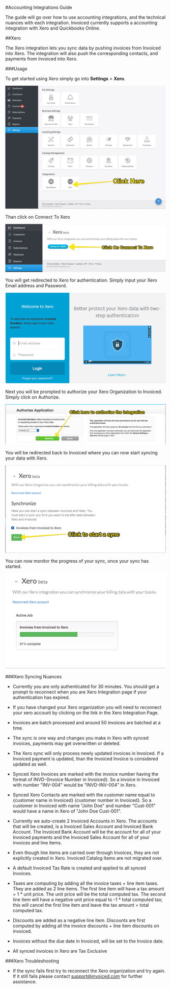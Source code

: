 #Accounting Integrations Guide

The guide will go over how to use accounting integrations, and the technical nuances with each integration.  Invoiced currently supports a accounting integration with Xero and Quickbooks Online.

##Xero

The Xero integration lets you sync data by pushing invoices from Invoiced into Xero.  The integration will also push the corresponding contacts, and payments from Invoiced into Xero.

###Usage

To get started using Xero simply go into **Settings** > **Xero**.  

![Xero Settings](../img/xero-screen-1.png)

Than click on Connect To Xero

![Xero Connect](../img/xero-screen-2.png)

You will get redirected to Xero for authentication. Simply input your Xero Email address and Password.

![Xero Authorize](../img/xero-screen-3.png)

Next you will be prompted to authorize your Xero Organization to Invoiced.  Simply click on Authorize.

![Xero Settings](../img/xero-screen-4.png)

You will be redirected back to Invoiced where you can now start syncing your data with Xero.

![Xero Settings](../img/xero-screen-5.png)

You can now monitor the progress of your sync, once your sync has started. 

![Xero Settings](../img/xero-screen-6.png)

###Xero Syncing Nuances 

- Currently you are only authenticated for 30 minutes.  You should get a prompt to reconnect when you are Xero Integration page if your authentication has expired. 

- If you have changed your Xero organization you will need to reconnect your xero account by clicking on the link in the Xero Integration Page.

- Invoices are batch processed and around 50 invoices are batched at a time.

- The sync is one way and changes you make in Xero with synced invoices, payments may get overwritten or deleted.

- The Xero sync will only process newly updated invoices in Invoiced.  If a Invoiced payment is updated, than the Invoiced Invoice is considered updated as well.

- Synced Xero Invoices are marked with the invoice number having the format of INVD-{Invoice Number in Invoiced}.  So a invoice in Invoiced with number "INV-004" would be "INVD-INV-004" in Xero.  

- Synced Xero Contacts are marked with the customer name equal to {customer name in Invoiced} {customer number in Invoiced}.  So a customer in Invoiced with name "John Doe" and number "Cust-001" would have a name in Xero of "John Doe Cust-001". 

- Currently we auto-create 2 Invoiced Accounts in Xero.  The accounts that will be created, is a Invoiced Sales Account and Invoiced Bank Account.  The Invoiced Bank Account will be the account for all of your Invoiced payments and the Invoiced Sales Account for all of your invoices and line items.

- Even though line items are carried over through Invoices, they are not explicitly created in Xero.  Invoiced Catalog Items are not migrated over.

- A default Invoiced Tax Rate is created and applied to all synced Invoices.

- Taxes are computing by adding all the invoice taxes + line item taxes.  They are added as 2 line items. The first line item will have a tax amount = 1 * unit price. The unit price will be the total computed tax.  The second line item will have a negative unit price equal to -1 * total computed tax; this will cancel the first line item and leave the tax amount = total computed tax. 

- Discounts are added as a negative line item.  Discounts are first computed by adding all the invoice discounts + line item discounts on invoiced.

- Invoices without the due date in Invoiced, will be set to the Invoice date.

- All synced invoices in Xero are Tax Exclusive

###Xero Troubleshooting

- If the sync fails first try to reconnect the Xero organization and try again.  If it still fails please contact support@invoiced.com for further assistance. 


